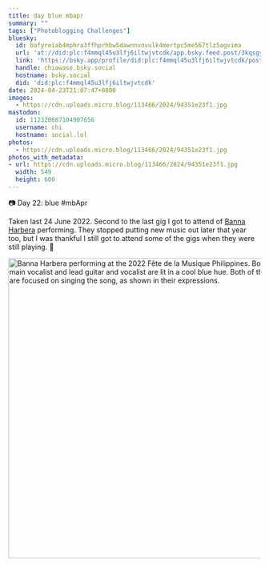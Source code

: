 ```yaml
---
title: day blue mbapr
summary: ""
tags: ["Photoblogging Challenges"]
bluesky:
  id: bafyreiab4mphra3ffhprhbw5dawnnvnvulk4mertpc5me567tlz5agvima
  url: 'at://did:plc:f4mmql45u3lfj6iltwjvtcdk/app.bsky.feed.post/3kqsgyyjce22t'
  link: 'https://bsky.app/profile/did:plc:f4mmql45u3lfj6iltwjvtcdk/post/3kqsgyyjce22t'
  handle: chiawase.bsky.social
  hostname: bsky.social
  did: 'did:plc:f4mmql45u3lfj6iltwjvtcdk'
date: 2024-04-23T21:07:47+0800
images:
  - https://cdn.uploads.micro.blog/113466/2024/94351e23f1.jpg
mastodon:
  id: 112320687104907656
  username: chi
  hostname: social.lol
photos:
  - https://cdn.uploads.micro.blog/113466/2024/94351e23f1.jpg
photos_with_metadata:
- url: https://cdn.uploads.micro.blog/113466/2024/94351e23f1.jpg
  width: 549
  height: 600
---
```


📷 Day 22: blue #mbApr

Taken last 24 June 2022. Second to the last gig I got to attend of [Banna Harbera](https://open.spotify.com/artist/53EF6PS4UcQwjNrpaE0968?si=JMWk_U6LRf6uJH9QffNWcQ) performing. They stopped putting new music out later that year too, but I was thankful I still got to attend some of the gigs when they were still playing. 🥹

<img src="uploads/2024/94351e23f1.jpg" width="549" height="600" alt="Banna Harbera performing at the 2022 Fête de la Musique Philippines. Both the main vocalist and lead guitar and vocalist are lit in a cool blue hue. Both of them are focused on singing the song, as shown in their expressions.">
